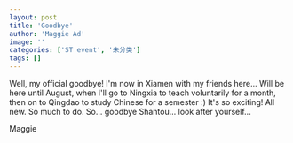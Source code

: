 ```yaml
---
layout: post
title: 'Goodbye'
author: 'Maggie Ad'
image: ''
categories: ['ST event', '未分类']
tags: []
---
```


Well, my official goodbye! I'm now in Xiamen with my friends here... Will be here until August, when I'll go to Ningxia to teach voluntarily for a month, then on to Qingdao to study Chinese for a semester :) It's so exciting! All new. So much to do. So... goodbye Shantou... look after yourself...

Maggie